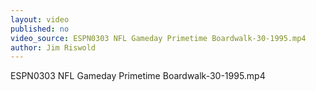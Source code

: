 ```yaml
---
layout: video
published: no
video_source: ESPN0303 NFL Gameday Primetime Boardwalk-30-1995.mp4
author: Jim Riswold
---
```

ESPN0303 NFL Gameday Primetime Boardwalk-30-1995.mp4
